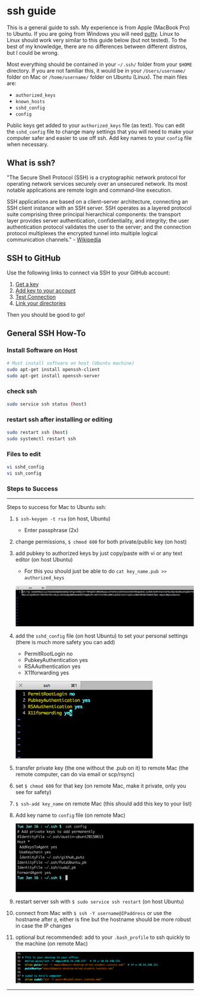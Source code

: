 # ssh guide

This is a general guide to ssh. My experience is from Apple (MacBook Pro) to Ubuntu. If you are going from Windows you will need [putty](http://www.putty.org/). Linux to Linux should work very similar to this guide below (but not tested). To the best of my knowledge, there are no differences between different distros, but I could be wrong. 

Most everything should be contained in your `~/.ssh/` folder from your `$HOME` directory. If you are not familiar this, it would be in your `/Users/username/` folder on Mac or `/home/username/` folder on Ubuntu (Linux). The main files are:

* `authorized_keys`
* `known_hosts`
* `sshd_config`
* `config` 

Public keys get added to your `authorized_keys` file (as text). You can edit the `sshd_config` file to change many settings that you will need to make your computer safer and easier to use off ssh. Add key names to your `config` file when necessary. 

## What is ssh?

"The Secure Shell Protocol (SSH) is a cryptographic network protocol for operating network services securely over an unsecured network. Its most notable applications are remote login and command-line execution. 

SSH applications are based on a client–server architecture, connecting an SSH client instance with an SSH server. SSH operates as a layered protocol suite comprising three principal hierarchical components: the transport layer provides server authentication, confidentiality, and integrity; the user authentication protocol validates the user to the server; and the connection protocol multiplexes the encrypted tunnel into multiple logical communication channels." - [Wikipedia](https://en.wikipedia.org/wiki/Secure_Shell)




## SSH to GitHub

Use the following links to connect via SSH to your GitHub account:

1. [Get a key](https://help.github.com/articles/generating-a-new-ssh-key-and-adding-it-to-the-ssh-agent/)
2. [Add key to your account](https://help.github.com/articles/adding-a-new-ssh-key-to-your-github-account/)
3. [Test Connection](https://docs.github.com/en/authentication/connecting-to-github-with-ssh/testing-your-ssh-connection)
4. [Link your directories](https://docs.github.com/en/get-started/importing-your-projects-to-github/importing-source-code-to-github/adding-locally-hosted-code-to-github)

Then you should be good to go!




## General SSH How-To

### Install Software on Host

```bash
# Must install software on host (Ubuntu machine)
sudo apt-get install openssh-client 
sudo apt-get install openssh-server
```

### check ssh

```bash
sudo service ssh status (host)
```

### restart ssh after installing or editing

```bash
sudo restart ssh (host)
sudo systemctl restart ssh
```

### Files to edit

```bash
vi sshd_config 
vi ssh_config 
```

### Steps to Success

***

Steps to success for Mac to Ubuntu ssh:

  1) `$ ssh-keygen -t rsa` (on host, Ubuntu)
  		* Enter passphrase (2x)

  2) change permissions, `$ chmod 600` for both private/public key (on host)

  3) add pubkey to authorized keys by just copy/paste with vi or any text editor (on host Ubuntu)
      * For this you should just be able to do `cat key_name.pub >> authorized_keys`
      
      ![authorized_keys file](/ssh_guide/authorized_keys.png?raw=true "authorized_keys file")

  4) add the `sshd_config` file (on host Ubuntu) to set your personal settings (there is much more safety you can add)
  		* PermitRootLogin no
  		* PubkeyAuthentication yes
  		* RSAAuthentication yes
  		* X11forwarding yes
  
      ![sshd_config](/ssh_guide/sshd_config.png?raw=true "sshd_config file")

  5) transfer private key (the one without the .pub on it) to remote Mac (the remote computer, can do via email or scp/rsync)

  6) set `$ chmod 600` for that key (on remote Mac, make it private, only you see for safety)

  7) `$ ssh-add key_name` on remote Mac (this should add this key to your list)

  8) Add key name to `config` file (on remote Mac)
  
      ![config](/ssh_guide/config.png?raw=true "config file")
  
  9) restart server ssh with `$ sudo service ssh restart` (on host Ubuntu)
  
  10) connect from Mac with `$ ssh -Y username@IPaddress` or use the hostname after `@`, either is 
  fine but the hostname should be more robust in case the IP changes
  
  11) optional but recommended: add to your `.bash_profile` to ssh quickly to the machine (on remote Mac)
  
      ![bash_profile](/ssh_guide/bash_profile.png?raw=true "bash_profile file")

***

